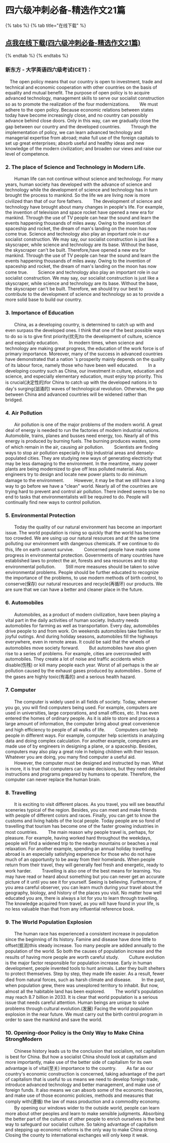 # 四六级冲刺必备-精选作文21篇

{% tabs %}
{% tab title="在线下载" %}
## [点我在线下载(四六级冲刺必备-精选作文21篇)](https://dev.onti.net/down/CDN/Files/2019/10/14/%E5%9B%9B%E5%85%AD%E7%BA%A7%E5%86%B2%E5%88%BA%E5%BF%85%E5%A4%87-%E7%B2%BE%E9%80%89%E4%BD%9C%E6%96%8721%E7%AF%87.doc)
{% endtab %}
{% endtabs %}

### 新东方 - 大学英语四六级考试(CET)：
　The open policy means that our country is open to investment, trade and technical and economic cooperation with other countries on the basis of equality and mutual benefit. The purpose of open policy is to acquire advanced technology, management skills to serve our socialist construction so as to promote the realization of the four modernizations. 
　　We must adhere to the open policy. Because economic relations between states today have become increasingly close, and no country can possibly advance behind close doors. Only in this way, can we gradually close the gap between our country and the developed countries.
　　Through the implementation of policy, we can learn advanced technology and managerial expertise from abroad; make full use of the foreign capitals to set up great enterprises; absorb useful and healthy ideas and new knowledge of the modern civilization; and broaden our views and raise our level of competence.
### 2. The place of Science and Technology in Modern Life.
　　Human life can not continue without science and technology. For many years, human society has developed with the advance of science and technology while the development of science and technology has in turn brought the process to mankind. So the life we are living now is more civilized than that of our fore fathers.
　　The development of science and technology have brought about many changes in people's life. For example, the invention of television and space rocket have opened a new era for mankind. Through the use of TV people can hear the sound and learn the events happening thousands of miles away. Owing to the invention of spaceship and rocket, the dream of man's landing on the moon has now come true.
Science and technology also play an important role in our socialist construction. We may say, our socialist construction is just like a skyscraper, while science and technology are its base. Without the base, the skyscraper can't be built. Therefore,have opened a new era for mankind. Through the use of TV people can hear the sound and learn the events happening thousands of miles away. Owing to the invention of spaceship and rocket, the dream of man's landing on the moon has now come true. 
　　Science and technology also play an important role in our socialist construction. We may say, our socialist construction is just like a skyscraper, while science and technology are its base. Without the base, the skyscraper can't be built. Therefore, we should try our best to contribute to the development of science and technology so as to provide a more solid base to build our country.
### 3. Importance of Education
　　China, as a developing country, is determined to catch up with and even surpass the developed ones. I think that one of the best possible ways to do so is to give first priority(优先)to the development of culture, science and especially education.
　　In modern times, when science and technology are making great progress, the education of the work force is of primary importance. Moreover, many of the success in advanced countries have demonstrated that a nation 's prosperity mainly depends on the quality of its labour force, namely those who have been well educated.
　　In a developing country such as China, our investment in culture, education and science, and especially elementary education, must enjoy top priority. This is crucial(决定性的)for China to catch up with the developed nations in to day's surging(汹涌的) waves of technological revolution. Otherwise, the gap between China and advanced countries will be widened rather than bridged. 
### 4. Air Pollution
　　Air pollution is one of the major problems of the modern world. A great deal of energy is needed to run the factories of modern industrial nations. Automobile, trains, planes and busses need energy, too. Nearly all of this energy is produced by burning fuels. The burning produces wastes, some of which remain in the air, causing air pollution.
　　Scientists are finding ways to stop air pollution especially in big industrial areas and densely-populated cities. They are studying new ways of generating electricity that may be less damaging to the environment. In the meantime, many power plants are being modernized to give off less polluted material. Also, engineers try to design and locate new power plants to do minimum damage to the environment.
　　However, it may be that we still have a long way to go before we have a "clean" world. Nearly all of the countries are trying hard to prevent and control air pollution. There indeed seems to be no end to tasks that environmentalists will be required to do. People will continually find new ways to control pollution.
### 5. Environmental Protection
　　Today the quality of our natural environment has become an important issue. The world population is rising so quickly that the world has become too crowded. We are using up our natural resources and at the same time polluting our environment with dangerous chemicals. If we continue to do this, life on earth cannot survive. 
　　Concerned people have made some progress in environmental protection. Governments of many countries have established laws to protect the air, forests and sea resources and to stop environmental pollution.
　　Still more measures should be taken to solve environmental problems. People should be further educated to recognize the importance of the problems, to use modern methods of birth control, to conserve(保存) our natural resources and recycle(再循环) our products. We are sure that we can have a better and cleaner place in the future.
### 6. Automobiles
　　Automobiles, as a product of modern civilization, have been playing a vital part in the daily activities of human society. Industry needs automobiles for farming as well as transportation. Every day, automobiles drive people to and from work. On weekends automobiles take families for joyful outings. And during holiday seasons, automobiles fill the highways everywhere, even in remote areas. It could be said that the wheels of automobiles move society forward.
　　But automobiles have also given rise to a series of problems. For example, cities are overcrowded with automobiles. They create a lot of noise and traffic accidents which disable(伤残) or kill many people each year. Worst of all perhaps is the air pollution caused by the exhaust gases produced by automobiles
. Some of the gases are highly toxic(有毒的) and a serious health hazard. 
### 7. Computer
　　The computer is widely used in all fields of society. Today, wherever you go, you will find computers being used. For example, computers are used in universities, large corporations, and small offices, etc. It has even entered the homes of ordinary people. As it is able to store and process a large amount of information, the computer bring about great convenience and high efficiency to people of all walks of life.
　　Computers can help people in different ways. For example, computer help scientists in analyzing data and doing complex calculation. For another example, computers are made use of by engineers in designing a plane, or a spaceship. Besides, computers may also play a great role in helping children with their lesson. Whatever you are doing, you many find computer a useful aid.
　　However, the computer must be designed and instructed by man. What is more, it is true that computers can make decisions, but they need detailed instructions and programs prepared by humans to operate. Therefore, the computer can never replace the human brain.
### 8. Travelling
　　It is exciting to visit different places. As you travel, you will see beautiful sceneries typical of the region. Besides, you can meet and make friends with people of different colors and races. Finally, you can get to know the customs and living habits of the local people. Today people are so
fond of travelling that tourism has become one of the faster growing industries in most countries. 
　　The main reason why people travel is, perhaps, for pleasure. For example, having worked hard throughout the weekdays, people will find a widened trip to the nearby mountains or beaches a real relaxation. For another example, spending an annual holiday travelling abroad is an especially satisfying experience for those who do not have much of an opportunity to be away from their homelands. When people return from their travel, they will generally feel fresh and energetic, ready to work harder.
　　Travelling is also one of the best means for learning. You may have read or heard about something but you can never get an accurate picture of it until you see it for yourself. Seeing is believing. Furthermore, if you area careful observer, you can learn much during your travel about the geography, biology, and history of the places you visit. No matter how well educated you are, there is always a lot for you to learn through travelling. The knowledge acquired from travel, as you will have found in your life, is no less valuable than that from any influential reference book.
### 9. The World Population Explosion
　　The human race has experienced a consistent increase in population since the beginning of its history. Famine and disease have done little to offset(抵消)this steady increase. Too many people are added annually to the population of the world. So both the causes of population increase and the results of having more people are worth careful study. 
　　Culture evolution is the major factor responsible for population increase. Early in human development, people invented tools to hunt animals. Later they built shelters to protect themselves. Step by step, they made life easier. As a result, fewer died from natural forces, such as harsh climate and disease.
　　In the past, when population grew, there was unexplored territory to inhabit. But now, almost all the habitable land has been explored.
　　The world's population may reach 8.7 billion in 2033. It is clear that world population is a serious issue that needs careful attention. Human beings are unique to solve problems through cultural evolution.(发展) Facing the world population explosion in the near future. We must carry out the birth control program in order to save the mankind and save the world.
### 10. Opening-door Policy is the Only Way to Make China StrongModern
　　Chinese history leads us to the conclusion that socialism, not capitalism is best for China. But how a socialist China should look at capitalism and more importantly, make use of the better side of capitalism for its own advantage is of vital(至关) importance to the country.
　　As far as our country's economic construction is concerned, taking advantage of the part of capitalism that is useful to us means we need to develop foreign trade, introduce advanced technology and better management, and make use of foreign funds. It also means we can absorb some of the economic theories, and make use of those economic policies, methods and measures that comply with(遵循) the law of mass production and a commodity economy. 
　　By opening our windows wider to the outside world, people can learn more about other peoples and learn to make sensible judgments. Absorbing the better part of the cultures of other people to enrich ourselves is the best way to safeguard our socialist culture. So taking advantage of capitalism and stepping up economic reforms is the only way to make China strong. Closing the county to international exchanges will only keep it weak.




